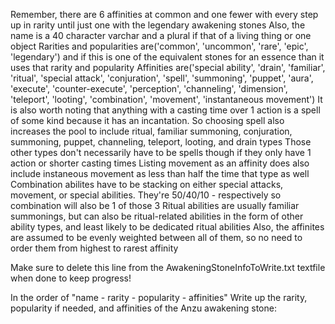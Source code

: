 Remember, there are 6 affinities at common and one fewer with every step up in rarity until just one with the legendary awakening stones
Also, the name is a 40 character varchar and a plural if that of a living thing or one object
Rarities and popularities are('common', 'uncommon', 'rare', 'epic', 'legendary') and if this is one of the equivalent stones for an essence than it uses that rarity and popularity
Affinities are('special ability', 'drain', 'familiar', 'ritual', 'special attack', 'conjuration', 'spell', 'summoning', 'puppet', 'aura', 'execute', 'counter-execute', 'perception', 'channeling', 'dimension', 'teleport', 'looting', 'combination', 'movement', 'instantaneous movement') 
It is also worth noting that anything with a casting time over 1 action is a spell of some kind because it has an incantation. So choosing spell also increases the pool to include ritual, familiar summoning, conjuration, summoning, puppet, channeling, teleport, looting, and drain types
Those other types don't necessarily have to be spells though if they only have 1 action or shorter casting times
Listing movement as an affinity does also include instaneous movement as less than half the time that type as well
Combination abilites have to be stacking on either special attacks, movement, or special abilities. They're 50/40/10 - respectively so combination will also be 1 of those 3
Ritual abilities are usually familiar summonings, but can also be ritual-related abilities in the form of other ability types, and least likely to be dedicated ritual abilities
Also, the affinites are assumed to be evenly weighted between all of them, so no need to order them from highest to rarest affinity

Make sure to delete this line from the AwakeningStoneInfoToWrite.txt textfile when done to keep progress! 


In the order of "name - rarity - popularity - affinities"
Write up the rarity, popularity if needed, and affinities of the Anzu awakening stone:
